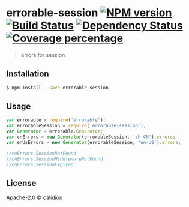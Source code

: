 # errorable-session [![NPM version][npm-image]][npm-url] [![Build Status][travis-image]][travis-url] [![Dependency Status][daviddm-image]][daviddm-url] [![Coverage percentage][coveralls-image]][coveralls-url]
> errors for session

## Installation

```sh
$ npm install --save errorable-session
```

## Usage

```js
var errorable = require('errorable');
var errorableSession = require('errorable-session');
var Generator = errorable.Generator;
var cnErrors = new Generator(errorableSession, 'zh-CN').errors;
var enUsErrors = new Generator(errorableSession, 'en-US').errors;

//cnErrors.SessionNotFound
//cnErrors.SessionMiddlewareNotFound
//cnErrors.SessionExpired

```
## License

Apache-2.0 © [calidion](calidion.github.io)


[npm-image]: https://badge.fury.io/js/errorable-session.svg
[npm-url]: https://npmjs.org/package/errorable-session
[travis-image]: https://travis-ci.org/Errorable/errorable-session.svg?branch=master
[travis-url]: https://travis-ci.org/Errorable/errorable-session
[daviddm-image]: https://david-dm.org/Errorable/errorable-session.svg?theme=shields.io
[daviddm-url]: https://david-dm.org/Errorable/errorable-session
[coveralls-image]: https://coveralls.io/repos/Errorable/errorable-session/badge.svg
[coveralls-url]: https://coveralls.io/r/Errorable/errorable-session
